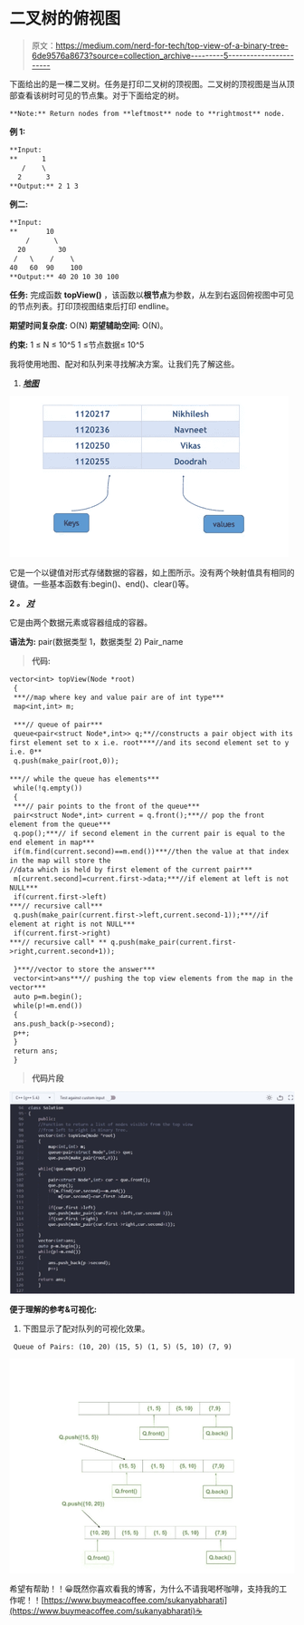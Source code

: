 # 二叉树的俯视图

> 原文：<https://medium.com/nerd-for-tech/top-view-of-a-binary-tree-6de9576a8673?source=collection_archive---------5----------------------->

下面给出的是一棵二叉树。任务是打印二叉树的顶视图。二叉树的顶视图是当从顶部查看该树时可见的节点集。对于下面给定的树。

```
**Note:** Return nodes from **leftmost** node to **rightmost** node.
```

**例 1:**

```
**Input:
**      1
   /    \
  2      3
**Output:** 2 1 3
```

**例二:**

```
**Input:
**       10
    /      \
  20        30
 /   \    /    \
40   60  90    100
**Output:** 40 20 10 30 100
```

**任务:**
完成函数 **topView()** ，该函数以**根节点**为参数，从左到右返回俯视图中可见的节点列表。打印顶视图结束后打印 endline。

**期望时间复杂度:** O(N)
**期望辅助空间:** O(N)。

**约束:**
1 ≤ N ≤ 10^5
1 ≤节点数据≤ 10^5

我将使用地图、配对和队列来寻找解决方案。让我们先了解这些。

1.  [***地图***](https://www.geeksforgeeks.org/map-associative-containers-the-c-standard-template-library-stl/)

![](img/3b4b8eddde6871a20ac189fd8665cabb.png)

它是一个以键值对形式存储数据的容器，如上图所示。没有两个映射值具有相同的键值。一些基本函数有:begin()、end()、clear()等。

**2 *。*** [***对***](http://geeksforgeeks.org/pair-in-cpp-stl/)

它是由两个数据元素或容器组成的容器。

**语法为:** pair(数据类型 1，数据类型 2) Pair_name

> **代码:**

```
vector<int> topView(Node *root)
 {
 ***//map where key and value pair are of int type*** 
 map<int,int> m; 

 ***// queue of pair*** 
 queue<pair<struct Node*,int>> q;**//constructs a pair object with its first element set to x i.e. root****//and its second element set to y i.e. 0**
 q.push(make_pair(root,0));

***// while the queue has elements***
 while(!q.empty())
 {
 ***// pair points to the front of the queue*** 
 pair<struct Node*,int> current = q.front();***// pop the front element from the queue*** 
 q.pop();***// if second element in the current pair is equal to the end element in map*** 
 if(m.find(current.second)==m.end())***//then the value at that index in the map will store the 
//data which is held by first element of the current pair*** 
 m[current.second]=current.first->data;***//if element at left is not NULL*** 
 if(current.first->left)
***// recursive call*** 
 q.push(make_pair(current.first->left,current.second-1));***//if element at right is not NULL***
 if(current.first->right)
***// recursive call* ** q.push(make_pair(current.first->right,current.second+1));

 }***//vector to store the answer*** 
 vector<int>ans***// pushing the top view elements from the map in the vector*** 
 auto p=m.begin();
 while(p!=m.end())
 {
 ans.push_back(p->second);
 p++;
 }
 return ans;
 }
```

> **代码片段**

![](img/a723035937814eb53c3e8cccc3549392.png)

**便于理解的参考&可视化:**

1.  下图显示了配对队列的可视化效果。

```
 Queue of Pairs: (10, 20) (15, 5) (1, 5) (5, 10) (7, 9)
```

![](img/c3693bd12a8ede1d297a96464ab62de0.png)

希望有帮助！！😀既然你喜欢看我的博客，为什么不请我喝杯咖啡，支持我的工作呢！！[https://www.buymeacoffee.com/sukanyabharati](https://www.buymeacoffee.com/sukanyabharati)☕
